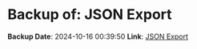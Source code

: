 # Backup of: JSON Export

**Backup Date**: 2024-10-16 00:39:50
**Link**: [JSON Export](https://przemienniki.eu/eksport-danych/json/)
